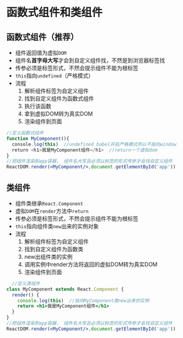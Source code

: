 # 函数式组件和类组件

## 函数式组件（推荐）
* 组件返回值为虚拟`DOM`
* 组件名**首字母大写**才会到自定义组件找，不然是到浏览器标签找
* 传参必须是标签形式，不然会提示组件不能为根标签
* `this`指向`undefined`（严格模式）
* 流程
   1. 解析组件标签为自定义组件
   2. 找到自定义组件为函数式组件
   3. 执行该函数
   4. 拿到虚拟DOM转为真实DOM
   5. 渲染组件到页面
```jsx
//定义函数式组件
function MyComponent(){
  console.log(this)  //undefined babel开启严格模式所以不指向window
  return <h1>我是MyComponent组件</h1>  //return一个虚拟dom
}
//把组件渲染到app容器， 组件名大写且必须以标签的形式传参才会找自定义组件
ReactDOM.render(<MyComponent/>,document.getElementById('app'))
```

## 类组件
* 组件类继承`React.Component`
* 虚拟`DOM`在`render`方法中`return`
* 传参必须是标签形式，不然会提示组件不能为根标签
* `this`指向组件类`new`出来的实例对象
* 流程
   1. 解析组件标签为自定义组件
   2. 找到自定义组件为函数类
   3. new出组件类的实例
   4. 调用实例中render方法将返回的虚拟DOM转为真实DOM
   5. 渲染组件到页面
```jsx
  //定义类组件
class MyComponent extends React.Component {
  render() {
    console.log(this)  //指向MyComponent类new出来的实例
    return <h1>我是MyComponent组件</h1>
  }
}
//把组件渲染到app容器， 组件名大写且必须以标签的形式传参才会找自定义组件
ReactDOM.render(<MyComponent/>,document.getElementById('app'))
```
